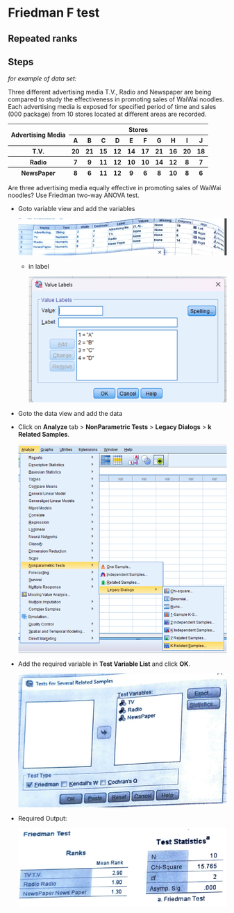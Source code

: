 # Friedman F test

## Repeated ranks

## Steps

_for example of data set:_

Three different advertising media T.V., Radio and Newspaper are being compared to study the effectiveness in promoting sales of WaiWai noodles. Each advertising media is exposed for specified period of time and sales (000 package) from 10 stores located at different areas are recorded.

<table>
    <thead>
        <tr>
            <th rowspan="2">Advertising Media</th>
            <th colspan="10">Stores</th>
        </tr>
        <tr>
            <th>A</th>
            <th>B</th>
            <th>C</th>
            <th>D</th>
            <th>E</th>
            <th>F</th>
            <th>G</th>
            <th>H</th>
            <th>I</th>
            <th>J</th>
        </tr>
        <tr>
            <th>T.V.</th>
            <th>20</th>
            <th>21</th>
            <th>15</th>
            <th>12</th>
            <th>14</th>
            <th>17</th>
            <th>21</th>
            <th>16</th>
            <th>20</th>
            <th>18</th>
        </tr>
        <tr>
            <th>Radio</th>
            <th>7</th>
            <th>9</th>
            <th>11</th>
            <th>12</th>
            <th>10</th>
            <th>10</th>
            <th>14</th>
            <th>12</th>
            <th>8</th>
            <th>7</th>
        </tr>
        <tr>
            <th>NewsPaper</th>
            <th>8</th>
            <th>6</th>
            <th>11</th>
            <th>12</th>
            <th>9</th>
            <th>6</th>
            <th>8</th>
            <th>10</th>
            <th>8</th>
            <th>6</th>
        </tr>
    </thead>
</table>

Are three advertising media equally effective in promoting sales of WaiWai noodles? Use Friedman two-way ANOVA test.

- Goto variable view and add the variables

  ![Variable view](assets/variableView.png)

  - in label

    ![label](assets/label.png)

- Goto the data view and add the data

- Click on **Analyze** tab > **NonParametric Tests** > **Legacy Dialogs** > **k Related Samples**.

  ![Step](assets/steps.png)

- Add the required variable in **Test Variable List** and click **OK**.

  ![Dialog](assets/dialog.png)

- Required Output:

  ![Output](assets/output.png)
